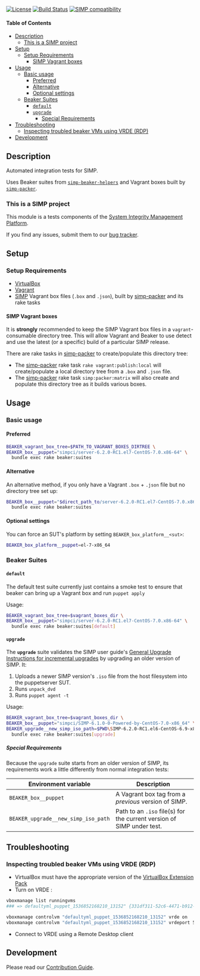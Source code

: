 [![License](http://img.shields.io/:license-apache-blue.svg)](http://www.apache.org/licenses/LICENSE-2.0.html) [![Build Status](https://travis-ci.org/simp/pupmod-simp-integration_tests.svg)](https://travis-ci.org/simp/pupmod-simp-integration_tests) [![SIMP compatibility](https://img.shields.io/badge/SIMP%20compatibility-6.*-orange.svg)](https://img.shields.io/badge/SIMP%20compatibility-6.*-orange.svg)

#### Table of Contents
<!-- vim-markdown-toc GFM -->

* [Description](#description)
  * [This is a SIMP project](#this-is-a-simp-project)
* [Setup](#setup)
  * [Setup Requirements](#setup-requirements)
    * [SIMP Vagrant boxes](#simp-vagrant-boxes)
* [Usage](#usage)
  * [Basic usage](#basic-usage)
    * [Preferred](#preferred)
    * [Alternative](#alternative)
    * [Optional settings](#optional-settings)
  * [Beaker Suites](#beaker-suites)
    * [`default`](#default)
    * [`upgrade`](#upgrade)
      * [Special Requirements](#special-requirements)
* [Troubleshooting](#troubleshooting)
  * [Inspecting troubled beaker VMs using  VRDE (RDP)](#inspecting-troubled-beaker-vms-using--vrde-rdp)
* [Development](#development)

<!-- vim-markdown-toc -->

## Description

Automated integration tests for SIMP.

Uses Beaker suites from [`simp-beaker-helpers`][simp-beaker-helpers] and
Vagrant boxes built by [`simp-packer`][simp-packer].

### This is a SIMP project

This module is a tests components of the [System Integrity Management
Platform][simp].

If you find any issues, submit them to our [bug tracker][simp-jira].

## Setup

### Setup Requirements

* [VirtualBox][virtualbox]
* [Vagrant][vagrant]
* [SIMP] Vagrant box files (`.box` and `.json`), built by
  [simp-packer][simp-packer] and its rake tasks

#### SIMP Vagrant boxes

It is **strongly** recommended to keep the SIMP Vagrant box files in
a `vagrant`-consumable directory tree. This will allow Vagrant and Beaker to
use detect and use the latest (or a specific) build of a particular SIMP
release.

There are rake tasks in [simp-packer][simp-packer] to create/populate this
directory tree:

* The [simp-packer][simp-packer] rake task `rake vagrant:publish:local` will
  create/populate a local directory tree from a `.box` and `.json` file.
* The [simp-packer][simp-packer] rake task `simp:packer:matrix` will also
  create and populate this directory tree as it builds various boxes.


## Usage

### Basic usage

#### Preferred

```sh
BEAKER_vagrant_box_tree=$PATH_TO_VAGRANT_BOXES_DIRTREE \
BEAKER_box__puppet="simpci/server-6.2.0-RC1.el7-CentOS-7.0.x86-64" \
  bundle exec rake beaker:suites
```


#### Alternative
An alternative method, if you only have a Vagrant `.box` + `.json` file but no
directory tree set up:

```sh
BEAKER_box__puppet="$direct_path_to/server-6.2.0-RC1.el7-CentOS-7.0.x86-64.json" \
  bundle exec rake beaker:suites
```


#### Optional settings

You can force an SUT's platform by setting `BEAKER_box_platform__<sut>`:

```sh
BEAKER_box_platform__puppet=el-7-x86_64
```

### Beaker Suites

#### `default`

The default test suite currently just contains a smoke test to ensure that
beaker can bring up a Vagrant box and run `puppet apply`

Usage:

```sh
BEAKER_vagrant_box_tree=$vagrant_boxes_dir \
BEAKER_box__puppet="simpci/server-6.2.0-RC1.el7-CentOS-7.0.x86-64" \
  bundle exec rake beaker:suites[default]
```

#### `upgrade`

The **`upgrade`** suite validates the SIMP user guide's [General Upgrade
Instructions for incremental upgrades][u0] by upgrading an older version of
SIMP.  It:

1. Uploads a newer SIMP version's `.iso` file from the host filesystem into the
   puppetserver SUT.
2. Runs `unpack_dvd`
3. Runs `puppet agent -t`

Usage:

```sh
BEAKER_vagrant_box_tree=$vagrant_boxes_dir \
BEAKER_box__puppet="simpci/SIMP-6.1.0-0-Powered-by-CentOS-7.0-x86_64" \
BEAKER_upgrade__new_simp_iso_path=$PWD\SIMP-6.2.0-RC1.el6-CentOS-6.9-x86_64.iso \
  bundle exec rake beaker:suites[upgrade]
```

[u0]: https://github.com/simp/simp-doc/blob/8277eab/docs/user_guide/Upgrade_SIMP/General_Upgrade_Instructions.rst#incremental-updates

##### Special Requirements

Because the `upgrade` suite starts from an older version of SIMP, its
requirements work a little differently from normal integration tests:

| Environment variable                | Description                                                           |
| ----------------------------------- | --------------------------------------------------------------------- |
| `BEAKER_box__puppet`                | A Vagrant box tag from a _previous_ version of SIMP.                  |
| `BEAKER_upgrade__new_simp_iso_path` | Path to an `.iso` file(s) for the current version of SIMP under test. |




## Troubleshooting

### Inspecting troubled beaker VMs using  VRDE (RDP)

* VirtualBox must have the appropriate version of the [VirtualBox Extension Pack][vb-extpack]
* Turn on VRDE :
```sh
vboxmanage list runningvms
### => defaultyml_puppet_1536852168210_13152" {331df311-52c6-4471-b912-f730d8531e0c}

vboxmanage controlvm "defaultyml_puppet_1536852168210_13152" vrde on
vboxmanage controlvm "defaultyml_puppet_1536852168210_13152" vrdeport 5940
```
* Connect to VRDE using a Remote Desktop client


## Development

Please read our [Contribution Guide][simp-contrib].

[simp]:                     https://github.com/NationalSecurityAgency/SIMP
[simp-contrib]:             https://simp.readthedocs.io/en/master/contributors_guide/
[simp-jira]:                https://simp-project.atlassian.net
[simp-beaker-helpers]:      https://github.com/simp/rubygem-simp-beaker-helpers
[simp-beaker-helpers-docs]: https://github.com/simp/rubygem-simp-beaker-helpers/
[simp-packer]:              https://github.com/simp/simp-packer
[vagrant]:                  https://www.vagrantup.com
[virtualbox]:               https://www.virtualbox.org/wiki/Downloads
[vb-extpack]:               https://www.virtualbox.org/wiki/Downloads#VirtualBox5.2.18OracleVMVirtualBoxExtensionPack
